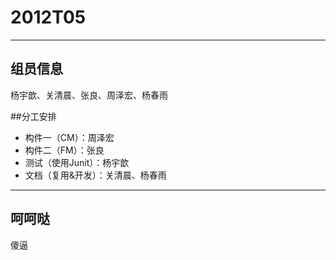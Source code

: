 # 2012T05
---
## 组员信息
杨宇歆、关清晨、张良、周泽宏、杨春雨

##分工安排
* 构件一（CM）：周泽宏
* 构件二（FM）：张良
* 测试（使用Junit）：杨宇歆
* 文档（复用&开发）：关清晨、杨春雨


---
呵呵哒
---
傻逼

